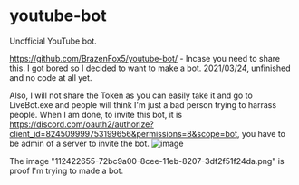 # youtube-bot
Unofficial YouTube bot.


https://github.com/BrazenFox5/youtube-bot/ - Incase you need to share this.
I got bored so I decided to want to make a bot.
2021/03/24, unfinished and no code at all yet.


Also, I will not share the Token as you can easily take it and go to LiveBot.exe and people will think I'm just a bad person trying to harrass people.
When I am done, to invite this bot, it is https://discord.com/oauth2/authorize?client_id=824509999753199656&permissions=8&scope=bot, you have to be admin of a server to invite the bot.
![image](https://user-images.githubusercontent.com/80448295/112422655-72bc9a00-8cee-11eb-8207-3df2f51f24da.png)


The image "112422655-72bc9a00-8cee-11eb-8207-3df2f51f24da.png" is proof I'm trying to made a bot.
